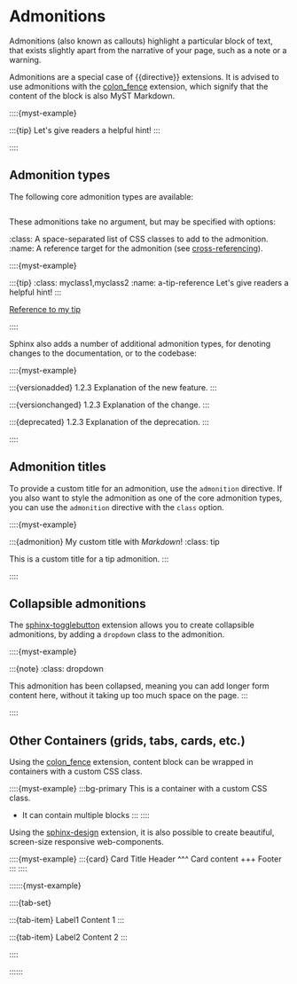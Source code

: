 # Admonitions

Admonitions (also known as callouts) highlight a particular block of text,
that exists slightly apart from the narrative of your page, such as a note or a warning.

Admonitions are a special case of {{directive}} extensions.
It is advised to use admonitions with the [colon_fence](#syntax/colon_fence) extension, which signify that the content of the block is also MyST Markdown.

::::{myst-example}

:::{tip}
Let's give readers a helpful hint!
:::

::::

## Admonition types

The following core admonition types are available:

```{myst-admonitions} attention, caution, danger, error, hint, important, note, seealso, tip, warning
```

These admonitions take no argument, but may be specified with options:

:class: A space-separated list of CSS classes to add to the admonition.
:name: A reference target for the admonition (see [cross-referencing](#syntax/referencing)).

::::{myst-example}

:::{tip}
:class: myclass1,myclass2
:name: a-tip-reference
Let's give readers a helpful hint!
:::

[Reference to my tip](#a-tip-reference)

::::

Sphinx also adds a number of additional admonition types, for denoting changes to the documentation, or to the codebase:

::::{myst-example}

:::{versionadded} 1.2.3
Explanation of the new feature.
:::

:::{versionchanged} 1.2.3
Explanation of the change.
:::

:::{deprecated} 1.2.3
Explanation of the deprecation.
:::

::::

## Admonition titles

To provide a custom title for an admonition, use the `admonition` directive.
If you also want to style the admonition as one of the core admonition types,
you can use the `admonition` directive with the `class` option.

::::{myst-example}

:::{admonition} My custom title with *Markdown*!
:class: tip

This is a custom title for a tip admonition.
:::

::::

## Collapsible admonitions

The [sphinx-togglebutton](https://sphinx-togglebutton.readthedocs.io) extension allows you to create collapsible admonitions, by adding a `dropdown` class to the admonition.

::::{myst-example}

:::{note}
:class: dropdown

This admonition has been collapsed,
meaning you can add longer form content here,
without it taking up too much space on the page.
:::

::::

## Other Containers (grids, tabs, cards, etc.)

Using the [colon_fence](#syntax/colon_fence) extension,
content block can be wrapped in containers with a custom CSS class.

::::{myst-example}
:::bg-primary
This is a container with a custom CSS class.

- It can contain multiple blocks
:::
::::

Using the [sphinx-design](https://github.com/executablebooks/sphinx-design) extension,
it is also possible to create beautiful, screen-size responsive web-components.

::::{myst-example}
:::{card} Card Title
Header
^^^
Card content
+++
Footer
:::
::::


::::::{myst-example}

::::{tab-set}

:::{tab-item} Label1
Content 1
:::

:::{tab-item} Label2
Content 2
:::

::::

::::::
